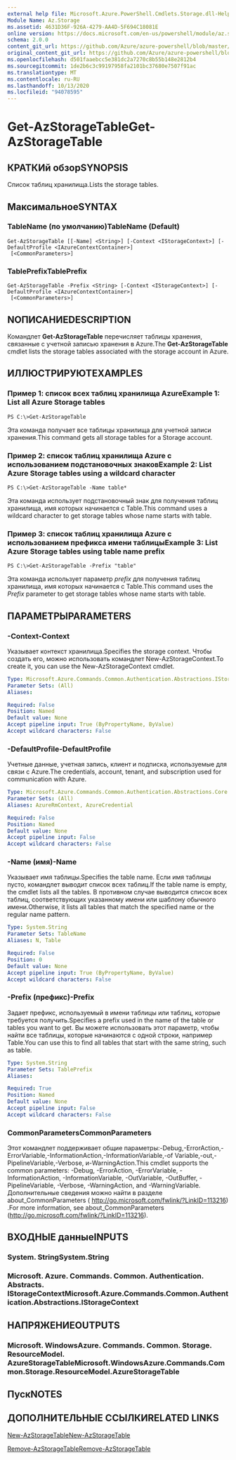 ```yaml
---
external help file: Microsoft.Azure.PowerShell.Cmdlets.Storage.dll-Help.xml
Module Name: Az.Storage
ms.assetid: 4631D36F-926A-4279-AA4D-5F694C18081E
online version: https://docs.microsoft.com/en-us/powershell/module/az.storage/get-azstoragetable
schema: 2.0.0
content_git_url: https://github.com/Azure/azure-powershell/blob/master/src/Storage/Storage.Management/help/Get-AzStorageTable.md
original_content_git_url: https://github.com/Azure/azure-powershell/blob/master/src/Storage/Storage.Management/help/Get-AzStorageTable.md
ms.openlocfilehash: d501faaebcc5e381dc2a7270c8b55b148e2812b4
ms.sourcegitcommit: 1de2b6c3c99197958fa2101bc37680e7507f91ac
ms.translationtype: MT
ms.contentlocale: ru-RU
ms.lasthandoff: 10/13/2020
ms.locfileid: "94078595"
---
```

# <span data-ttu-id="0203c-101">Get-AzStorageTable</span><span class="sxs-lookup"><span data-stu-id="0203c-101">Get-AzStorageTable</span></span>

## <span data-ttu-id="0203c-102">КРАТКИй обзор</span><span class="sxs-lookup"><span data-stu-id="0203c-102">SYNOPSIS</span></span>
<span data-ttu-id="0203c-103">Список таблиц хранилища.</span><span class="sxs-lookup"><span data-stu-id="0203c-103">Lists the storage tables.</span></span>

## <span data-ttu-id="0203c-104">Максимальное</span><span class="sxs-lookup"><span data-stu-id="0203c-104">SYNTAX</span></span>

### <span data-ttu-id="0203c-105">TableName (по умолчанию)</span><span class="sxs-lookup"><span data-stu-id="0203c-105">TableName (Default)</span></span>
```
Get-AzStorageTable [[-Name] <String>] [-Context <IStorageContext>] [-DefaultProfile <IAzureContextContainer>]
 [<CommonParameters>]
```

### <span data-ttu-id="0203c-106">TablePrefix</span><span class="sxs-lookup"><span data-stu-id="0203c-106">TablePrefix</span></span>
```
Get-AzStorageTable -Prefix <String> [-Context <IStorageContext>] [-DefaultProfile <IAzureContextContainer>]
 [<CommonParameters>]
```

## <span data-ttu-id="0203c-107">NОПИСАНИЕ</span><span class="sxs-lookup"><span data-stu-id="0203c-107">DESCRIPTION</span></span>
<span data-ttu-id="0203c-108">Командлет **Get-AzStorageTable** перечисляет таблицы хранения, связанные с учетной записью хранения в Azure.</span><span class="sxs-lookup"><span data-stu-id="0203c-108">The **Get-AzStorageTable** cmdlet lists the storage tables associated with the storage account in Azure.</span></span>

## <span data-ttu-id="0203c-109">ИЛЛЮСТРИРУЮТ</span><span class="sxs-lookup"><span data-stu-id="0203c-109">EXAMPLES</span></span>

### <span data-ttu-id="0203c-110">Пример 1: список всех таблиц хранилища Azure</span><span class="sxs-lookup"><span data-stu-id="0203c-110">Example 1: List all Azure Storage tables</span></span>
```
PS C:\>Get-AzStorageTable
```

<span data-ttu-id="0203c-111">Эта команда получает все таблицы хранилища для учетной записи хранения.</span><span class="sxs-lookup"><span data-stu-id="0203c-111">This command gets all storage tables for a Storage account.</span></span>

### <span data-ttu-id="0203c-112">Пример 2: список таблиц хранилища Azure с использованием подстановочных знаков</span><span class="sxs-lookup"><span data-stu-id="0203c-112">Example 2: List Azure Storage tables using a wildcard character</span></span>
```
PS C:\>Get-AzStorageTable -Name table*
```

<span data-ttu-id="0203c-113">Эта команда использует подстановочный знак для получения таблиц хранилища, имя которых начинается с Table.</span><span class="sxs-lookup"><span data-stu-id="0203c-113">This command uses a wildcard character to get storage tables whose name starts with table.</span></span>

### <span data-ttu-id="0203c-114">Пример 3: список таблиц хранилища Azure с использованием префикса имени таблицы</span><span class="sxs-lookup"><span data-stu-id="0203c-114">Example 3: List Azure Storage tables using table name prefix</span></span>
```
PS C:\>Get-AzStorageTable -Prefix "table"
```

<span data-ttu-id="0203c-115">Эта команда использует параметр *prefix* для получения таблиц хранилища, имя которых начинается с Table.</span><span class="sxs-lookup"><span data-stu-id="0203c-115">This command uses the *Prefix* parameter to get storage tables whose name starts with table.</span></span>

## <span data-ttu-id="0203c-116">ПАРАМЕТРЫ</span><span class="sxs-lookup"><span data-stu-id="0203c-116">PARAMETERS</span></span>

### <span data-ttu-id="0203c-117">-Context</span><span class="sxs-lookup"><span data-stu-id="0203c-117">-Context</span></span>
<span data-ttu-id="0203c-118">Указывает контекст хранилища.</span><span class="sxs-lookup"><span data-stu-id="0203c-118">Specifies the storage context.</span></span>
<span data-ttu-id="0203c-119">Чтобы создать его, можно использовать командлет New-AzStorageContext.</span><span class="sxs-lookup"><span data-stu-id="0203c-119">To create it, you can use the New-AzStorageContext cmdlet.</span></span>

```yaml
Type: Microsoft.Azure.Commands.Common.Authentication.Abstractions.IStorageContext
Parameter Sets: (All)
Aliases:

Required: False
Position: Named
Default value: None
Accept pipeline input: True (ByPropertyName, ByValue)
Accept wildcard characters: False
```

### <span data-ttu-id="0203c-120">-DefaultProfile</span><span class="sxs-lookup"><span data-stu-id="0203c-120">-DefaultProfile</span></span>
<span data-ttu-id="0203c-121">Учетные данные, учетная запись, клиент и подписка, используемые для связи с Azure.</span><span class="sxs-lookup"><span data-stu-id="0203c-121">The credentials, account, tenant, and subscription used for communication with Azure.</span></span>

```yaml
Type: Microsoft.Azure.Commands.Common.Authentication.Abstractions.Core.IAzureContextContainer
Parameter Sets: (All)
Aliases: AzureRmContext, AzureCredential

Required: False
Position: Named
Default value: None
Accept pipeline input: False
Accept wildcard characters: False
```

### <span data-ttu-id="0203c-122">-Name (имя)</span><span class="sxs-lookup"><span data-stu-id="0203c-122">-Name</span></span>
<span data-ttu-id="0203c-123">Указывает имя таблицы.</span><span class="sxs-lookup"><span data-stu-id="0203c-123">Specifies the table name.</span></span>
<span data-ttu-id="0203c-124">Если имя таблицы пусто, командлет выводит список всех таблиц.</span><span class="sxs-lookup"><span data-stu-id="0203c-124">If the table name is empty, the cmdlet lists all the tables.</span></span>
<span data-ttu-id="0203c-125">В противном случае выводится список всех таблиц, соответствующих указанному имени или шаблону обычного имени.</span><span class="sxs-lookup"><span data-stu-id="0203c-125">Otherwise, it lists all tables that match the specified name or the regular name pattern.</span></span>

```yaml
Type: System.String
Parameter Sets: TableName
Aliases: N, Table

Required: False
Position: 0
Default value: None
Accept pipeline input: True (ByPropertyName, ByValue)
Accept wildcard characters: False
```

### <span data-ttu-id="0203c-126">-Prefix (префикс)</span><span class="sxs-lookup"><span data-stu-id="0203c-126">-Prefix</span></span>
<span data-ttu-id="0203c-127">Задает префикс, используемый в имени таблицы или таблиц, которые требуется получить.</span><span class="sxs-lookup"><span data-stu-id="0203c-127">Specifies a prefix used in the name of the table or tables you want to get.</span></span>
<span data-ttu-id="0203c-128">Вы можете использовать этот параметр, чтобы найти все таблицы, которые начинаются с одной строки, например Table.</span><span class="sxs-lookup"><span data-stu-id="0203c-128">You can use this to find all tables that start with the same string, such as table.</span></span>

```yaml
Type: System.String
Parameter Sets: TablePrefix
Aliases:

Required: True
Position: Named
Default value: None
Accept pipeline input: False
Accept wildcard characters: False
```

### <span data-ttu-id="0203c-129">CommonParameters</span><span class="sxs-lookup"><span data-stu-id="0203c-129">CommonParameters</span></span>
<span data-ttu-id="0203c-130">Этот командлет поддерживает общие параметры:-Debug,-ErrorAction,-ErrorVariable,-InformationAction,-InformationVariable,-of Variable,-out,-PipelineVariable,-Verbose, и-WarningAction.</span><span class="sxs-lookup"><span data-stu-id="0203c-130">This cmdlet supports the common parameters: -Debug, -ErrorAction, -ErrorVariable, -InformationAction, -InformationVariable, -OutVariable, -OutBuffer, -PipelineVariable, -Verbose, -WarningAction, and -WarningVariable.</span></span> <span data-ttu-id="0203c-131">Дополнительные сведения можно найти в разделе about_CommonParameters ( http://go.microsoft.com/fwlink/?LinkID=113216) .</span><span class="sxs-lookup"><span data-stu-id="0203c-131">For more information, see about_CommonParameters (http://go.microsoft.com/fwlink/?LinkID=113216).</span></span>

## <span data-ttu-id="0203c-132">ВХОДНЫЕ данные</span><span class="sxs-lookup"><span data-stu-id="0203c-132">INPUTS</span></span>

### <span data-ttu-id="0203c-133">System. String</span><span class="sxs-lookup"><span data-stu-id="0203c-133">System.String</span></span>

### <span data-ttu-id="0203c-134">Microsoft. Azure. Commands. Common. Authentication. Abstracts. IStorageContext</span><span class="sxs-lookup"><span data-stu-id="0203c-134">Microsoft.Azure.Commands.Common.Authentication.Abstractions.IStorageContext</span></span>

## <span data-ttu-id="0203c-135">НАПРЯЖЕНИЕ</span><span class="sxs-lookup"><span data-stu-id="0203c-135">OUTPUTS</span></span>

### <span data-ttu-id="0203c-136">Microsoft. WindowsAzure. Commands. Common. Storage. ResourceModel. AzureStorageTable</span><span class="sxs-lookup"><span data-stu-id="0203c-136">Microsoft.WindowsAzure.Commands.Common.Storage.ResourceModel.AzureStorageTable</span></span>

## <span data-ttu-id="0203c-137">Пуск</span><span class="sxs-lookup"><span data-stu-id="0203c-137">NOTES</span></span>

## <span data-ttu-id="0203c-138">ДОПОЛНИТЕЛЬНЫЕ ССЫЛКИ</span><span class="sxs-lookup"><span data-stu-id="0203c-138">RELATED LINKS</span></span>

[<span data-ttu-id="0203c-139">New-AzStorageTable</span><span class="sxs-lookup"><span data-stu-id="0203c-139">New-AzStorageTable</span></span>](./New-AzStorageTable.md)

[<span data-ttu-id="0203c-140">Remove-AzStorageTable</span><span class="sxs-lookup"><span data-stu-id="0203c-140">Remove-AzStorageTable</span></span>](./Remove-AzStorageTable.md)


